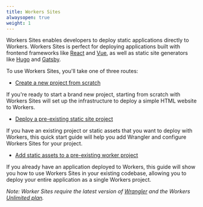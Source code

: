 ```yaml
---
title: Workers Sites
alwaysopen: true
weight: 1
---
```


Workers Sites enables developers to deploy static applications directly to Workers. Workers Sites is perfect for deploying applications built with frontend frameworks like [React](https://reactjs.org) and [Vue](https://vuejs.org/), as well as static site generators like [Hugo](https://gohugo.io/) and [Gatsby](https://www.gatsbyjs.org/).

To use Workers Sites, you'll take one of three routes:

- [Create a new project from scratch](/sites/start-from-scratch)

If you're ready to start a brand new project, starting from scratch with Workers Sites will set up the infrastructure to deploy a simple HTML website to Workers.

- [Deploy a pre-existing static site project](/sites/start-from-existing)

If you have an existing project or static assets that you want to deploy with Workers, this quick start guide will help you add Wrangler and configure Workers Sites for your project.

- [Add static assets to a pre-existing worker project](/sites/start-from-worker)

If you already have an application deployed to Workers, this guide will show you how to use Workers Sites in your existing codebase, allowing you to deploy your entire application as a single Workers project.

_Note: Worker Sites require the latest version of [Wrangler](https://github.com/cloudflare/wrangler) and the Workers [Unlimited plan](https://workers.cloudflare.com/sites#plans)._
